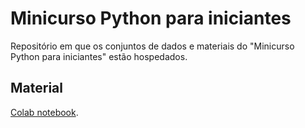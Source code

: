 # Minicurso Python para iniciantes

Repositório em que os conjuntos de dados e materiais do "Minicurso Python para iniciantes" estão hospedados.

## Material

[Colab notebook](/main/Copy_of_CursoPython.ipynb).
